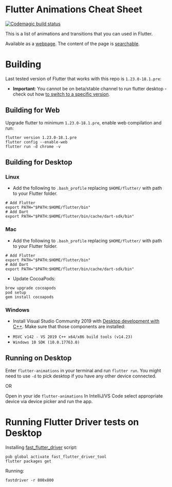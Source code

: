 # Flutter Animations Cheat Sheet
[![Codemagic build status](https://api.codemagic.io/apps/5d360a1b3b905a001cfaa874/5d360a1b3b905a001cfaa873/status_badge.svg)](https://codemagic.io/apps/5d360a1b3b905a001cfaa874/5d360a1b3b905a001cfaa873/latest_build)

This is a list of animations and transitions that you can used in Flutter.

Available as a [webpage](https://flutter-animations-cheat-sheet.codemagic.app/#/).
The content of the page is [searchable](https://flutter-animations-cheat-sheet.codemagic.app/#/content).

# Building
Last tested version of Flutter that works with this repo is `1.23.0-18.1.pre`:
  * **Important**: You cannot be on beta/stable channel to run flutter desktop - check out how [to switch to a specific version](https://tomek-polanski.medium.com/running-flutter-desktop-on-stable-channel-c2ee38157e7b).

## Building for Web
Upgrade flutter to minimum `1.23.0-18.1.pre`, enable web compilation and run:
```
flutter version 1.23.0-18.1.pre
flutter config --enable-web
flutter run -d chrome -v
```

## Building for Desktop
### Linux
- Add the following to `.bash_profile` replacing `$HOME/flutter/` with path to your Flutter folder.
```
# Add Flutter
export PATH="$PATH:$HOME/flutter/bin"
# Add Dart
export PATH="$PATH:$HOME/flutter/bin/cache/dart-sdk/bin"
```
### Mac
- Add the following to `.bash_profile` replacing `$HOME/flutter/` with path to your Flutter folder.
```
# Add Flutter
export PATH="$PATH:$HOME/flutter/bin"
# Add Dart
export PATH="$PATH:$HOME/flutter/bin/cache/dart-sdk/bin"
```
- Update CocoaPods:
```
brew upgrade cocoapods
pod setup
gem install cocoapods
```
### Windows
- Install Visual Studio Community 2019 with [Desktop development with C++](https://devblogs.microsoft.com/cppblog/windows-desktop-development-with-c-in-visual-studio/#installation). 
Make sure that those components are installed:
* `MSVC v142 - VS 2019 C++ x64/x86 build tools (v14.23)`	
* `Windows 10 SDK (10.0.17763.0)` 

## Running on Desktop
Enter `flutter-animations` in your terminal and run `flutter run`. 
You might need to use `-d` to pick desktop if you have any other device connected.

OR

Open in your ide `flutter-animations` 
In IntelliJ/VS Code select appropriate device via device picker and run the app.

# Running Flutter Driver tests on Desktop
Installing [fast_flutter_driver](https://github.com/tomaszpolanski/fast_flutter_driver) script:
```shell script
pub global activate fast_flutter_driver_tool
flutter packages get
```
Running:
```
fastdriver -r 800x800
```
